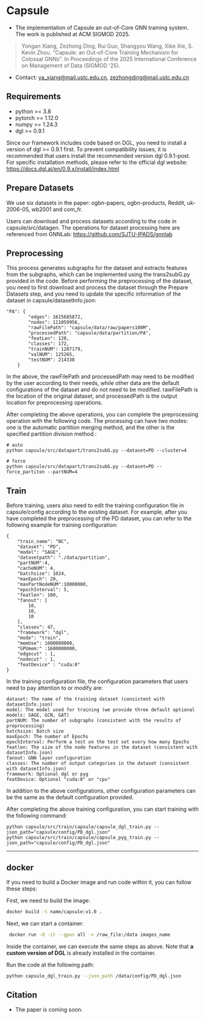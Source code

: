 # Capsule
- The implementation of Capsule an out-of-Core GNN training system. The work is published at ACM SIGMOD 2025.</br>
>Yongan Xiang, Zezhong Ding, Rui Guo, Shangyou Wang, Xike Xie, S. Kevin Zhou. “Capsule: an Out-of-Core Training Mechanism for Colossal GNNs”. In Proceedings of the 2025 International Conference on Management of Data (SIGMOD ‘25).
- Contact: ya_xiang@mail.ustc.edu.cn, zezhongding@mail.ustc.edu.cn

## Requirements

- python >= 3.8
- pytorch >= 1.12.0
- numpy >= 1.24.3
- dgl >= 0.9.1

Since our framework includes code based on DGL, you need to install a version of dgl >= 0.9.1 first. To prevent compatibility issues, it is recommended that users install the recommended version dgl 0.9.1-post. For specific installation methods, please refer to the official dgl website: https://docs.dgl.ai/en/0.9.x/install/index.html

## Prepare Datasets

We use six datasets in the paper: ogbn-papers, ogbn-products, Reddit, uk-2006-05, wb2001 and com_fr.

Users can download and process datasets according to the code in capsule/src/datagen. The operations for dataset processing here are referenced from GNNLab: https://github.com/SJTU-IPADS/gnnlab

## Preprocessing

This process generates subgraphs for the dataset and extracts features from the subgraphs, which can be implemented using the trans2subG.py provided in the code. Before performing the preprocessing of the dataset, you need to first download and process the dataset through the Prepare Datasets step, and you need to update the specific information of the dataset in capsule/datasetInfo.json:

```
"PA": {
        "edges": 1615685872,
        "nodes": 111059956,
        "rawFilePath": "capsule/data/raw/papers100M",
        "processedPath": "capsule/data/partition/PA",
        "featLen": 128,
        "classes": 172,
        "trainNUM": 1207179,
        "valNUM": 125265,
        "testNUM": 214338
    }
```

In the above, the rawFilePath and processedPath may need to be modified by the user according to their needs, while other data are the default configurations of the dataset and do not need to be modified. rawFilePath is the location of the original dataset, and processedPath is the output location for preprocessing operations.

After completing the above operations, you can complete the preprocessing operation with the following code. The processing can have two modes: one is the automatic partition merging method, and the other is the specified partition division method.:

```
# auto
python capsule/src/datapart/trans2subG.py --dataset=PD --cluster=4

# force
python capsule/src/datapart/trans2subG.py --dataset=PD --force_partiton --partNUM=4
```

## Train

Before training, users also need to edit the training configuration file in capsule/config according to the existing dataset. For example, after you have completed the preprocessing of the PD dataset, you can refer to the following example for training configuration:

```
{
    "train_name": "NC",
    "dataset": "PD",
    "model": "SAGE",
    "datasetpath": "./data/partition",
    "partNUM":4,
    "cacheNUM": 4,
    "batchsize": 1024,
    "maxEpoch": 20,
    "maxPartNodeNUM":10000000,
    "epochInterval": 5,
    "featlen": 100,
    "fanout": [
        10,
        10,
        10
    ],
    "classes": 47,
    "framework": "dgl",
    "mode": "train",
    "memUse": 1600000000,
    "GPUmem:" :1600000000,
    "edgecut" : 1,
    "nodecut" : 1,
    "featDevice" : "cuda:0" 
}
```

In the training configuration file, the configuration parameters that users need to pay attention to or modify are:

```
dataset: The name of the training dataset (consistent with datasetInfo.json)
model: The model used for training (we provide three default optional models: SAGE, GCN, GAT)
partNUM: The number of subgraphs (consistent with the results of preprocessing)
batchsize: Batch size
maxEpoch: The number of Epochs
epochInterval: Perform a test on the test set every how many Epochs
featlen: The size of the node features in the dataset (consistent with datasetInfo.json)
fanout: GNN layer configuration
classes: The number of output categories in the dataset (consistent with datasetInfo.json)
framework: Optional dgl or pyg
featDevice: Optional "cuda:0" or "cpu"
```

In addition to the above configurations, other configuration parameters can be the same as the default configuration provided.

After completing the above training configuration, you can start training with the following command:

```
python capsule/src/train/capsule/capsule_dgl_train.py --json_path="capsule/config/PD_dgl.json"
python capsule/src/train/capsule/capsule_pyg_train.py --json_path="capsule/config/PD_dgl.json"
```



---

## docker

If you need to build a Docker image and run code within it, you can follow these steps:

First, we need to build the image:

```sh
docker build -t name/capsule:v1.0 .
```

Next, we can start a container:

```sh
 docker run -d -it --gpus all -v /raw_file:/data images_name
```

Inside the container, we can execute the same steps as above. Note that **a custom version of DGL** is already installed in the container.

Run the code at the following path:

```sh
python capsule_dgl_train.py --json_path /data/config/PD_dgl.json
```
## Citation

- The paper is coming soon.

